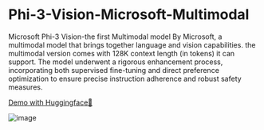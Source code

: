 # Phi-3-Vision-Microsoft-Multimodal

Microsoft Phi-3 Vision-the first Multimodal model By Microsoft, a multimodal model that brings together language and vision capabilities. the multimodal version comes with 128K context length (in tokens) it can support. The model underwent a rigorous enhancement process, incorporating both supervised fine-tuning and direct preference optimization to ensure precise instruction adherence and robust safety measures. 

[Demo with Huggingface🤗](https://github.com/divakarkumarp/Phi-3-Vision-MS-Multimodal/blob/main/Phi_3_vision_128k_instruct.ipynb)

![image](https://github.com/divakarkumarp/Phi-3-Vision-MS-Multimodal/assets/32620288/28e3b588-64d1-423e-881e-8e59384204bd)
